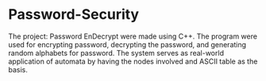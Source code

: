 # Password-Security
The project: Password EnDecrypt were made using C++. The program were used for encrypting password, decrypting the password, and generating random alphabets for password. The system serves as real-world application of automata by having the nodes involved and ASCII table as the basis.
